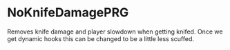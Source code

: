 # NoKnifeDamagePRG

Removes knife damage and player slowdown when getting knifed.
Once we get dynamic hooks this can be changed to be a little less scuffed.
